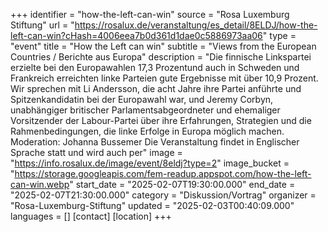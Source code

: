 +++
identifier = "how-the-left-can-win"
source = "Rosa Luxemburg Stiftung"
url = "https://rosalux.de/veranstaltung/es_detail/8ELDJ/how-the-left-can-win?cHash=4006eea7b0d361d1dae0c5886973aa06"
type = "event"
title = "How the Left can win"
subtitle = "Views from the European Countries / Berichte aus Europa"
description = "Die finnische Linkspartei erzielte bei den Europawahlen 17,3 Prozentund auch in Schweden und Frankreich erreichten linke Parteien gute Ergebnisse mit über 10,9 Prozent. 
Wir sprechen mit Li Andersson, die acht Jahre ihre Partei anführte und Spitzenkandidatin bei der Europawahl war, und Jeremy Corbyn, unabhängiger britischer Parlamentsabgeordneter und ehemaliger Vorsitzender der Labour-Partei über ihre Erfahrungen, Strategien und die Rahmenbedingungen, die linke Erfolge in Europa möglich machen.
Moderation: Johanna Bussemer
Die Veranstaltung findet in Englischer Sprache statt und wird auch per"
image = "https://info.rosalux.de/image/event/8eldj?type=2"
image_bucket = "https://storage.googleapis.com/fem-readup.appspot.com/how-the-left-can-win.webp"
start_date = "2025-02-07T19:30:00.000"
end_date = "2025-02-07T21:30:00.000"
category = "Diskussion/Vortrag"
organizer = "Rosa-Luxemburg-Stiftung"
updated = "2025-02-03T00:40:09.000"
languages = []
[contact]
[location]
+++